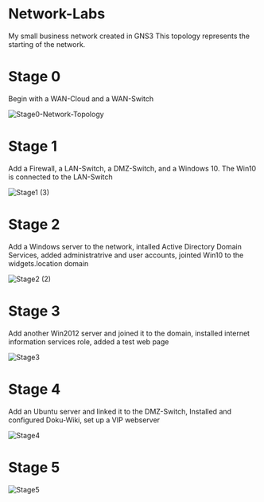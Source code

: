 # Network-Labs
My small business network created in GNS3
This topology represents the starting of the network.

# Stage 0
Begin with a WAN-Cloud and a WAN-Switch

![Stage0-Network-Topology](https://github.com/WeylynTsiage/Network-Labs/assets/160628730/628ce717-c620-42e2-b2af-0b35a9bf93cf)

# Stage 1
Add a Firewall, a LAN-Switch, a DMZ-Switch, and a Windows 10. The Win10 is connected to the LAN-Switch

![Stage1 (3)](https://github.com/WeylynTsiage/Network-Labs/assets/160628730/036b3100-ae23-40c9-8be8-805f45639921)

# Stage 2
Add a Windows server to the network, intalled Active Directory Domain Services, added administratrive and user accounts, jointed Win10 to the widgets.location domain

![Stage2 (2)](https://github.com/WeylynTsiage/Network-Labs/assets/160628730/26dcc26f-da57-4e70-8517-eca826ecb977)

# Stage 3
Add another Win2012 server and joined it to the domain, installed internet information services role, added a test web page

![Stage3](https://github.com/WeylynTsiage/Network-Labs/assets/160628730/768eb68a-34ab-46b4-a71f-0f85f590e24c)

# Stage 4
Add an Ubuntu server and linked it to the DMZ-Switch, Installed and configured Doku-Wiki, set up a VIP webserver

![Stage4](https://github.com/WeylynTsiage/Network-Labs/assets/160628730/9d8af595-6e34-4884-8da2-b332f0092fbf)

# Stage 5

![Stage5](https://github.com/WeylynTsiage/Network-Labs/assets/160628730/561e15d3-bf44-4681-9607-b54081dbb8d4)
